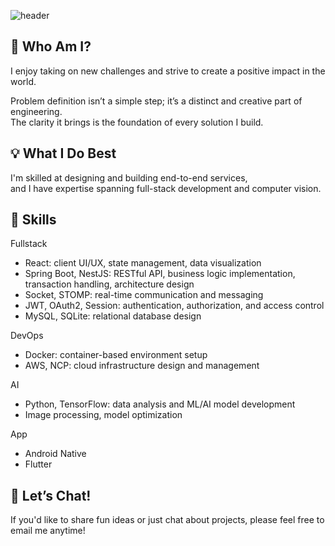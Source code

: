 ![header](https://capsule-render.vercel.app/api?type=waving&height=250&color=gradient&text=SeonHyo%20Choi%2&desc=I%20enjoy%20embracing%20challenges!&descAlign=70&descAlignY=65&fontSize=60)

## 🚀 Who Am I?
I enjoy taking on new challenges and strive to create a positive impact in the world.

Problem definition isn’t a simple step; it’s a distinct and creative part of engineering.  
The clarity it brings is the foundation of every solution I build.

## 💡 What I Do Best
I'm skilled at designing and building end-to-end services,  
and I have expertise spanning full-stack development and computer vision.

## 🎯 Skills
Fullstack  
- React: client UI/UX, state management, data visualization  
- Spring Boot, NestJS: RESTful API, business logic implementation, transaction handling, architecture design  
- Socket, STOMP: real-time communication and messaging  
- JWT, OAuth2, Session: authentication, authorization, and access control  
- MySQL, SQLite: relational database design  

DevOps
- Docker: container-based environment setup  
- AWS, NCP: cloud infrastructure design and management 

AI
- Python, TensorFlow: data analysis and ML/AI model development  
- Image processing, model optimization 

App
- Android Native
- Flutter


## 🤝 Let’s Chat!
If you'd like to share fun ideas or just chat about projects, please feel free to email me anytime!